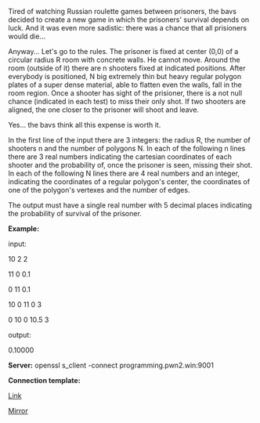 
Tired of watching Russian roulette games between prisoners, the bavs decided to create a new game in which the prisoners' survival depends on luck. And it was even more sadistic: there was a chance that all prisioners would die...

Anyway... Let's go to the rules. The prisoner is fixed at center (0,0) of a circular radius R room with concrete walls. He cannot move. Around the room (outside of it) there are n shooters fixed at indicated positions. After everybody is positioned, N big extremely thin but heavy regular polygon plates of a super dense material, able to flatten even the walls, fall in the room region. Once a shooter has sight of the prisioner, there is a not null chance (indicated in each test) to miss their only shot. If two shooters are aligned, the one closer to the prisoner will shoot and leave.

Yes... the bavs think all this expense is worth it.

In the first line of the input there are 3 integers: the radius R, the number of shooters n and the number of polygons N. In each of the following n lines there are 3 real numbers indicating the cartesian coordinates of each shooter and the probability of, once the prisoner is seen, missing their shot. In each of the following N lines there are 4 real numbers and an integer, indicating the coordinates of a regular polygon's center, the coordinates of one of the polygon's vertexes and the number of edges.

The output must have a single real number with 5 decimal places indicating the probability of survival of the prisoner.

**Example:**

input:

10 2 2

11 0 0.1

0 11 0.1

10 0 11 0 3

0 10 0 10.5 3

output:

0.10000

**Server:** openssl s_client -connect programming.pwn2.win:9001

**Connection template:**

[Link](https://cloud.ufscar.br:8080/v1/AUTH_c93b694078064b4f81afd2266a502511/static.pwn2win.party/russian-polygons-template_3319bcb3c22f00875e8c17426dfa80ab579cfa14ff7fad546860718ce04965b4.tar.gz.tar.gz)

[Mirror](https://static.pwn2win.party/russian-polygons-template_3319bcb3c22f00875e8c17426dfa80ab579cfa14ff7fad546860718ce04965b4.tar.gz.tar.gz)

